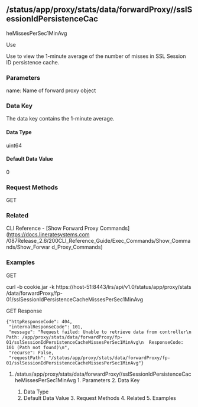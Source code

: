 ## /status/app/proxy/stats/data/forwardProxy/<name>/sslSessionIdPersistenceCac
heMissesPerSec1MinAvg

Use

Use to view the 1-minute average of the number of misses in SSL Session ID
persistence cache.

### Parameters

name: Name of forward proxy object

### Data Key

The data key contains the 1-minute average.

#### Data Type

uint64

#### Default Data Value

0

### Request Methods

GET

### Related

CLI Reference - [Show Forward Proxy Commands](https://docs.lineratesystems.com
/087Release_2.6/200CLI_Reference_Guide/Exec_Commands/Show_Commands/Show_Forwar
d_Proxy_Commands)

### Examples

GET

curl -b cookie.jar -k https://host-51:8443/lrs/api/v1.0/status/app/proxy/stats
/data/forwardProxy/fp-01/sslSessionIdPersistenceCacheMissesPerSec1MinAvg

GET Response

    
    
    {"httpResponseCode": 404,
     "internalResponseCode": 101,
     "message": "Request failed: Unable to retrieve data from controller\n  Path: /app/proxy/stats/data/forwardProxy/fp-01/sslSessionIdPersistenceCacheMissesPerSec1MinAvg\n  ResponseCode: 101 (Path not found)\n",
     "recurse": False,
     "requestPath": "/status/app/proxy/stats/data/forwardProxy/fp-01/sslSessionIdPersistenceCacheMissesPerSec1MinAvg"}
    

  1. /status/app/proxy/stats/data/forwardProxy/<name>/sslSessionIdPersistenceCacheMissesPerSec1MinAvg
    1. Parameters
    2. Data Key
      1. Data Type
      2. Default Data Value
    3. Request Methods
    4. Related
    5. Examples

